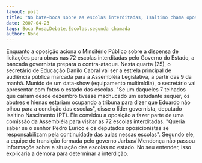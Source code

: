 ```yaml
---
layout: post
title: "No bate-boca sobre as escolas interditadas, Isaltino chama oposicionistas de abutres e hienas "
date: 2007-04-23
tags: Boca Rosa,Debate,Escolas,segunda chamada
author: None
---
```

Enquanto a oposição aciona o Minsitério Público sobre a dispensa de licitações para&nbsp;obras nas 72 escolas interditadas pelo Governo do Estado, a bancada governista prepara o contra-ataque. 
Nesta quarta (25), o secretário de Educação Danilo Cabral vai ser a estrela principal de audiência pública marcada para a Assembléia Legislativa, a partir das 9 da manhã. 
Munido de um data-show (equipamento multimídia), o secretário vai apresentar com fotos o estado das escolas.
\"Se um daqueles 7 telhados que caíram desde dezembro tivesse machucado um estudante sequer, os abutres e hienas estariam ocupando a tribuna para dizer que Eduardo não olhou para a condição das escolas\", disse o líder governista, deputado Isaltino Nascimento (PT).
Ele convidou a oposição a fazer parte de uma comissão da Assembléia para visitar as 72 escolas interditadas.
\"Queria saber se o senhor Pedro Eurico e os deputados oposicionistas se responsabilizam pela continuidade das aulas nessas escolas\".
Segundo ele, a equipe de transição formada pelo governo Jarbas/ Mendonça não passou informaçõe sobre a situação das escolas no estado. No seu entender, isso explicaria a demora para determinar a interdição. 